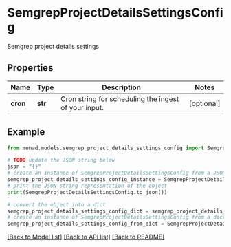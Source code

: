 # SemgrepProjectDetailsSettingsConfig

Semgrep project details settings

## Properties

Name | Type | Description | Notes
------------ | ------------- | ------------- | -------------
**cron** | **str** | Cron string for scheduling the ingest of your input. | [optional] 

## Example

```python
from monad.models.semgrep_project_details_settings_config import SemgrepProjectDetailsSettingsConfig

# TODO update the JSON string below
json = "{}"
# create an instance of SemgrepProjectDetailsSettingsConfig from a JSON string
semgrep_project_details_settings_config_instance = SemgrepProjectDetailsSettingsConfig.from_json(json)
# print the JSON string representation of the object
print(SemgrepProjectDetailsSettingsConfig.to_json())

# convert the object into a dict
semgrep_project_details_settings_config_dict = semgrep_project_details_settings_config_instance.to_dict()
# create an instance of SemgrepProjectDetailsSettingsConfig from a dict
semgrep_project_details_settings_config_from_dict = SemgrepProjectDetailsSettingsConfig.from_dict(semgrep_project_details_settings_config_dict)
```
[[Back to Model list]](../README.md#documentation-for-models) [[Back to API list]](../README.md#documentation-for-api-endpoints) [[Back to README]](../README.md)



